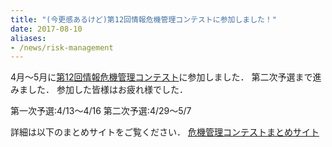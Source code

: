 ```yaml
---
title: "(今更感あるけど)第12回情報危機管理コンテストに参加しました！"
date: 2017-08-10
aliases:
- /news/risk-management
---
```


4月～5月に[第12回情報危機管理コンテスト](http://www.riis.or.jp/symposium21/crisismanagement/ "http://www.riis.or.jp/symposium21/crisismanagement/")に参加しました．
第二次予選まで進みました．
参加した皆様はお疲れ様でした．

第一次予選:4/13～4/16
第二次予選:4/29～5/7

詳細は以下のまとめサイトをご覧ください．
[危機管理コンテストまとめサイト](https://scrapbox.io/iggg/%E6%83%85%E5%A0%B1%E5%8D%B1%E6%A9%9F%E7%AE%A1%E7%90%86%E3%82%B3%E3%83%B3%E3%83%86%E3%82%B9%E3%83%88%202017)
